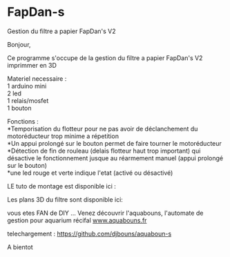 # FapDan-s
Gestion du filtre a papier FapDan's V2



Bonjour,

Ce programme s'occupe de la gestion du filtre a papier FapDan's V2 imprimmer en 3D

Materiel necessaire :  
1 arduino mini  
2 led  
1 relais/mosfet  
1 bouton  

Fonctions :   
*Temporisation du flotteur pour ne pas avoir de déclanchement du motoréducteur trop minime a répetition  
*Un appui prolongé sur le bouton permet de faire tourner le motoréducteur  
*Détection de fin de rouleau (delais flotteur haut trop important) qui désactive le fonctionnement jusque au réarmement manuel (appui prolongé sur le bouton)   
*une led rouge et verte indique l'etat (activé ou désactivé)  



LE tuto de montage est disponible ici :


Les plans 3D du filtre sont disponible ici:



vous etes FAN de DIY ... 
Venez découvrir l'aquabouns, l'automate de gestion pour aquarium récifal
www.aquabouns.fr

telechargement :
https://github.com/djbouns/aquaboun-s



A bientot
